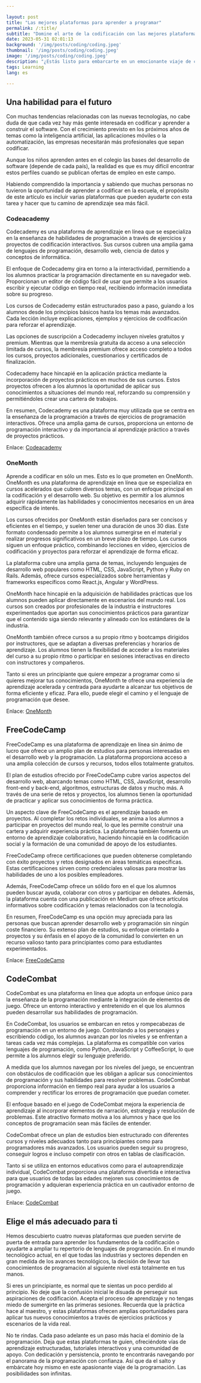 ```yaml
---

layout: post 
title: "Las mejores plataformas para aprender a programar"
permalink: /:title/ 
subtitle: "Domine el arte de la codificación con las mejores plataformas de aprendizaje en línea"
date: 2023-05-31 02:01:13 
background: '/img/posts/coding/coding.jpeg'
thumbnail: '/img/posts/coding/coding.jpeg'
image: '/img/posts/coding/coding.jpeg'
description: "¿Estás listo para embarcarte en un emocionante viaje de codificación? No busques más. Esta completa guía te presenta las mejores plataformas disponibles para aprender a programar."
tags: Learning
lang: es

---
```



## Una habilidad para el futuro

Con muchas tendencias relacionadas con las nuevas tecnologías, no cabe duda de que cada vez hay más gente interesada en codificar y aprender a construir el software. Con el crecimiento previsto en los próximos años de temas como la inteligencia artificial, las aplicaciones móviles o la automatización, las empresas necesitarán más profesionales que sepan codificar.

Aunque los niños aprenden antes en el colegio las bases del desarrollo de software (depende de cada país), la realidad es que es muy difícil encontrar estos perfiles cuando se publican ofertas de empleo en este campo.

Habiendo comprendido la importancia y sabiendo que muchas personas no tuvieron la oportunidad de aprender a codificar en la escuela, el propósito de este artículo es incluir varias plataformas que pueden ayudarte con esta tarea y hacer que tu camino de aprendizaje sea más fácil.

### Codeacademy

Codecademy es una plataforma de aprendizaje en línea que se especializa en la enseñanza de habilidades de programación a través de ejercicios y proyectos de codificación interactivos. Sus cursos cubren una amplia gama de lenguajes de programación, desarrollo web, ciencia de datos y conceptos de informática.

El enfoque de Codecademy gira en torno a la interactividad, permitiendo a los alumnos practicar la programación directamente en su navegador web. Proporcionan un editor de código fácil de usar que permite a los usuarios escribir y ejecutar código en tiempo real, recibiendo información inmediata sobre su progreso.

Los cursos de Codecademy están estructurados paso a paso, guiando a los alumnos desde los principios básicos hasta los temas más avanzados. Cada lección incluye explicaciones, ejemplos y ejercicios de codificación para reforzar el aprendizaje.

Las opciones de suscripción a Codecademy incluyen niveles gratuitos y premium. Mientras que la membresía gratuita da acceso a una selección limitada de cursos, la membresía premium ofrece acceso completo a todos los cursos, proyectos adicionales, cuestionarios y certificados de finalización.

Codecademy hace hincapié en la aplicación práctica mediante la incorporación de proyectos prácticos en muchos de sus cursos. Estos proyectos ofrecen a los alumnos la oportunidad de aplicar sus conocimientos a situaciones del mundo real, reforzando su comprensión y permitiéndoles crear una cartera de trabajos.

En resumen, Codecademy es una plataforma muy utilizada que se centra en la enseñanza de la programación a través de ejercicios de programación interactivos. Ofrece una amplia gama de cursos, proporciona un entorno de programación interactivo y da importancia al aprendizaje práctico a través de proyectos prácticos.

Enlace: [Codeacademy](https://www.codecademy.com/)

### OneMonth

Aprende a codificar en sólo un mes. Esto es lo que prometen en OneMonth. OneMonth es una plataforma de aprendizaje en línea que se especializa en cursos acelerados que cubren diversos temas, con un enfoque principal en la codificación y el desarrollo web. Su objetivo es permitir a los alumnos adquirir rápidamente las habilidades y conocimientos necesarios en un área específica de interés.

Los cursos ofrecidos por OneMonth están diseñados para ser concisos y eficientes en el tiempo, y suelen tener una duración de unos 30 días. Este formato condensado permite a los alumnos sumergirse en el material y realizar progresos significativos en un breve plazo de tiempo. Los cursos siguen un enfoque práctico, combinando lecciones en vídeo, ejercicios de codificación y proyectos para reforzar el aprendizaje de forma eficaz.

La plataforma cubre una amplia gama de temas, incluyendo lenguajes de desarrollo web populares como HTML, CSS, JavaScript, Python y Ruby on Rails. Además, ofrece cursos especializados sobre herramientas y frameworks específicos como React.js, Angular y WordPress.

OneMonth hace hincapié en la adquisición de habilidades prácticas que los alumnos pueden aplicar directamente en escenarios del mundo real. Los cursos son creados por profesionales de la industria e instructores experimentados que aportan sus conocimientos prácticos para garantizar que el contenido siga siendo relevante y alineado con los estándares de la industria.

OneMonth también ofrece cursos a su propio ritmo y bootcamps dirigidos por instructores, que se adaptan a diversas preferencias y horarios de aprendizaje. Los alumnos tienen la flexibilidad de acceder a los materiales del curso a su propio ritmo o participar en sesiones interactivas en directo con instructores y compañeros.

Tanto si eres un principiante que quiere empezar a programar como si quieres mejorar tus conocimientos, OneMonth te ofrece una experiencia de aprendizaje acelerada y centrada para ayudarte a alcanzar tus objetivos de forma eficiente y eficaz. Para ello, puede elegir el camino y el lenguaje de programación que desee.

Enlace: [OneMonth](https://onemonth.com/)

## FreeCodeCamp

FreeCodeCamp es una plataforma de aprendizaje en línea sin ánimo de lucro que ofrece un amplio plan de estudios para personas interesadas en el desarrollo web y la programación. La plataforma proporciona acceso a una amplia colección de cursos y recursos, todos ellos totalmente gratuitos.

El plan de estudios ofrecido por FreeCodeCamp cubre varios aspectos del desarrollo web, abarcando temas como HTML, CSS, JavaScript, desarrollo front-end y back-end, algoritmos, estructuras de datos y mucho más. A través de una serie de retos y proyectos, los alumnos tienen la oportunidad de practicar y aplicar sus conocimientos de forma práctica.

Un aspecto clave de FreeCodeCamp es el aprendizaje basado en proyectos. Al completar los retos individuales, se anima a los alumnos a participar en proyectos del mundo real, lo que les permite construir una cartera y adquirir experiencia práctica. La plataforma también fomenta un entorno de aprendizaje colaborativo, haciendo hincapié en la codificación social y la formación de una comunidad de apoyo de los estudiantes.

FreeCodeCamp ofrece certificaciones que pueden obtenerse completando con éxito proyectos y retos designados en áreas temáticas específicas. Estas certificaciones sirven como credenciales valiosas para mostrar las habilidades de uno a los posibles empleadores.

Además, FreeCodeCamp ofrece un sólido foro en el que los alumnos pueden buscar ayuda, colaborar con otros y participar en debates. Además, la plataforma cuenta con una publicación en Medium que ofrece artículos informativos sobre codificación y temas relacionados con la tecnología.

En resumen, FreeCodeCamp es una opción muy apreciada para las personas que buscan aprender desarrollo web y programación sin ningún coste financiero. Su extenso plan de estudios, su enfoque orientado a proyectos y su énfasis en el apoyo de la comunidad lo convierten en un recurso valioso tanto para principiantes como para estudiantes experimentados.

Enlace: [FreeCodeCamp](https://www.freecodecamp.org/)

## CodeCombat

CodeCombat es una plataforma en línea que adopta un enfoque único para la enseñanza de la programación mediante la integración de elementos de juego. Ofrece un entorno interactivo y entretenido en el que los alumnos pueden desarrollar sus habilidades de programación.

En CodeCombat, los usuarios se embarcan en retos y rompecabezas de programación en un entorno de juego. Controlando a los personajes y escribiendo código, los alumnos avanzan por los niveles y se enfrentan a tareas cada vez más complejas. La plataforma es compatible con varios lenguajes de programación, como Python, JavaScript y CoffeeScript, lo que permite a los alumnos elegir su lenguaje preferido.

A medida que los alumnos navegan por los niveles del juego, se encuentran con obstáculos de codificación que les obligan a aplicar sus conocimientos de programación y sus habilidades para resolver problemas. CodeCombat proporciona información en tiempo real para ayudar a los usuarios a comprender y rectificar los errores de programación que puedan cometer.

El enfoque basado en el juego de CodeCombat mejora la experiencia de aprendizaje al incorporar elementos de narración, estrategia y resolución de problemas. Este atractivo formato motiva a los alumnos y hace que los conceptos de programación sean más fáciles de entender.

CodeCombat ofrece un plan de estudios bien estructurado con diferentes cursos y niveles adecuados tanto para principiantes como para programadores más avanzados. Los usuarios pueden seguir su progreso, conseguir logros e incluso competir con otros en tablas de clasificación.

Tanto si se utiliza en entornos educativos como para el autoaprendizaje individual, CodeCombat proporciona una plataforma divertida e interactiva para que usuarios de todas las edades mejoren sus conocimientos de programación y adquieran experiencia práctica en un cautivador entorno de juego.

Enlace: [CodeCombat](https://codecombat.com/)

## Elige el más adecuado para ti

Hemos descubierto cuatro nuevas plataformas que pueden servirte de puerta de entrada para aprender los fundamentos de la codificación o ayudarte a ampliar tu repertorio de lenguajes de programación. En el mundo tecnológico actual, en el que todas las industrias y sectores dependen en gran medida de los avances tecnológicos, la decisión de llevar tus conocimientos de programación al siguiente nivel está totalmente en tus manos.

Si eres un principiante, es normal que te sientas un poco perdido al principio. No deje que la confusión inicial le disuada de perseguir sus aspiraciones de codificación. Acepta el proceso de aprendizaje y no tengas miedo de sumergirte en las primeras sesiones. Recuerda que la práctica hace al maestro, y estas plataformas ofrecen amplias oportunidades para aplicar tus nuevos conocimientos a través de ejercicios prácticos y escenarios de la vida real.

No te rindas. Cada paso adelante es un paso más hacia el dominio de la programación. Deja que estas plataformas te guíen, ofreciéndote vías de aprendizaje estructuradas, tutoriales interactivos y una comunidad de apoyo. Con dedicación y persistencia, pronto te encontrarás navegando por el panorama de la programación con confianza. Así que da el salto y embárcate hoy mismo en este apasionante viaje de la programación. Las posibilidades son infinitas.